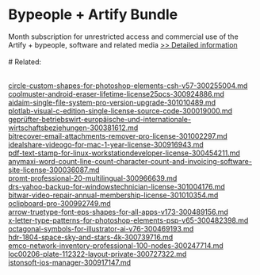 # Bypeople + Artify Bundle
Month subscription for unrestricted access and commercial use of the Artify + bypeople, software and related media
[>> Detailed information](https://secure.shareit.com/shareit/product.html?productid=300992412&affiliateid=200057808)<br/><br/># Related:

<br />[circle-custom-shapes-for-photoshop-elements-csh-v57-300255004.md](https://github.com/downloadplanet/downloadplanet/blob/main/circle-custom-shapes-for-photoshop-elements-csh-v57-300255004.md)<br />[coolmuster-android-eraser-lifetime-license25pcs-300924886.md](https://github.com/downloadplanet/downloadplanet/blob/main/coolmuster-android-eraser-lifetime-license25pcs-300924886.md)<br />[aidaim-single-file-system-pro-version-upgrade-301010489.md](https://github.com/downloadplanet/downloadplanet/blob/main/aidaim-single-file-system-pro-version-upgrade-301010489.md)<br />[plotlab-visual-c-edition-single-license-source-code-300019000.md](https://github.com/downloadplanet/downloadplanet/blob/main/plotlab-visual-c-edition-single-license-source-code-300019000.md)<br />[geprüfter-betriebswirt-europäische-und-internationale-wirtschaftsbeziehungen-300381612.md](https://github.com/downloadplanet/downloadplanet/blob/main/geprüfter-betriebswirt-europäische-und-internationale-wirtschaftsbeziehungen-300381612.md)<br />[bitrecover-email-attachments-remover-pro-license-301002297.md](https://github.com/downloadplanet/downloadplanet/blob/main/bitrecover-email-attachments-remover-pro-license-301002297.md)<br />[idealshare-videogo-for-mac-1-year-license-300916943.md](https://github.com/downloadplanet/downloadplanet/blob/main/idealshare-videogo-for-mac-1-year-license-300916943.md)<br />[pdf-text-stamp-for-linux-workstationdeveloper-license-300454211.md](https://github.com/downloadplanet/downloadplanet/blob/main/pdf-text-stamp-for-linux-workstationdeveloper-license-300454211.md)<br />[anymaxi-word-count-line-count-character-count-and-invoicing-software-site-license-300036087.md](https://github.com/downloadplanet/downloadplanet/blob/main/anymaxi-word-count-line-count-character-count-and-invoicing-software-site-license-300036087.md)<br />[promt-professional-20-multilingual-300966639.md](https://github.com/downloadplanet/downloadplanet/blob/main/promt-professional-20-multilingual-300966639.md)<br />[drs-yahoo-backup-for-windowstechnician-license-301004176.md](https://github.com/downloadplanet/downloadplanet/blob/main/drs-yahoo-backup-for-windowstechnician-license-301004176.md)<br />[bitwar-video-repair-annual-membership-license-301010354.md](https://github.com/downloadplanet/downloadplanet/blob/main/bitwar-video-repair-annual-membership-license-301010354.md)<br />[oclipboard-pro-300992749.md](https://github.com/downloadplanet/downloadplanet/blob/main/oclipboard-pro-300992749.md)<br />[arrow-truetype-font-eps-shapes-for-all-apps-v173-300489156.md](https://github.com/downloadplanet/downloadplanet/blob/main/arrow-truetype-font-eps-shapes-for-all-apps-v173-300489156.md)<br />[x-letter-type-patterns-for-photoshop-elements-psp-v65-300482398.md](https://github.com/downloadplanet/downloadplanet/blob/main/x-letter-type-patterns-for-photoshop-elements-psp-v65-300482398.md)<br />[octagonal-symbols-for-illustrator-ai-v76-300469193.md](https://github.com/downloadplanet/downloadplanet/blob/main/octagonal-symbols-for-illustrator-ai-v76-300469193.md)<br />[hdr-1804-space-sky-and-stars-4k-300739716.md](https://github.com/downloadplanet/downloadplanet/blob/main/hdr-1804-space-sky-and-stars-4k-300739716.md)<br />[emco-network-inventory-professional-100-nodes-300247714.md](https://github.com/downloadplanet/downloadplanet/blob/main/emco-network-inventory-professional-100-nodes-300247714.md)<br />[loc00206-plate-112322-layout-private-300727322.md](https://github.com/downloadplanet/downloadplanet/blob/main/loc00206-plate-112322-layout-private-300727322.md)<br />[istonsoft-ios-manager-300917147.md](https://github.com/downloadplanet/downloadplanet/blob/main/istonsoft-ios-manager-300917147.md)